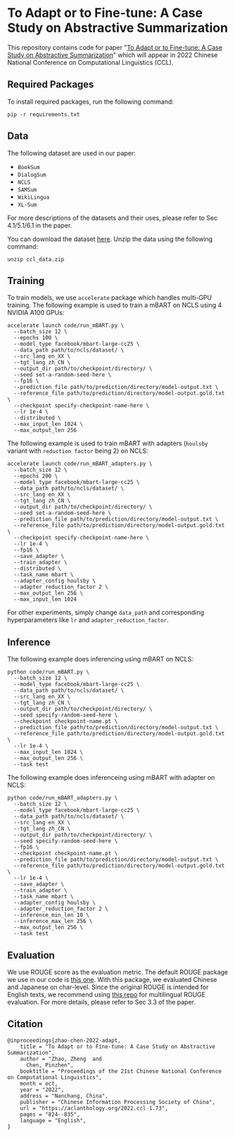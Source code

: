 # To Adapt or to Fine-tune: A Case Study on Abstractive Summarization
This repository contains code for paper "[To Adapt or to Fine-tune: A Case Study on Abstractive Summarization](https://arxiv.org/abs/2208.14559)" which will appear in 2022 Chinese National Conference on Computational Linguistics (CCL).

## Required Packages
To install required packages, run the following command:

```
pip -r requirements.txt
```

## Data
The following dataset are used in our paper:

- `BookSum`
- `DialogSum`
- `NCLS`
- `SAMSum`
- `WikiLingua`
- `XL-Sum`

For more descriptions of the datasets and their uses, please refer to Sec 4.1/5.1/6.1 in the paper. 

You can download the dataset [here](https://drive.google.com/file/d/1uMnvXQAVUHXFd1gzlDEQjNFTu9-66X7h/view?usp=sharing). Unzip the data using the following command:
```
unzip ccl_data.zip 
```

## Training 

To train models, we use `accelerate` package which handles multi-GPU training. The following example is used to train a mBART on NCLS using 4 NVIDIA A100 GPUs:

```
accelerate launch code/run_mBART.py \
  --batch_size 12 \
  --epochs 100 \
  --model_type facebook/mbart-large-cc25 \
  --data_path path/to/ncls/dataset/ \
  --src_lang en_XX \
  --tgt_lang zh_CN \
  --output_dir path/to/checkpoint/directory/ \
  --seed set-a-random-seed-here \
  --fp16 \
  --prediction_file path/to/prediction/directory/model-output.txt \
  --reference_file path/to/prediction/directory/model-output.gold.txt \
  --checkpoint specify-checkpoint-name-here \
  --lr 1e-4 \
  --distributed \
  --max_input_len 1024 \
  --max_output_len 256
```

The following example is used to train mBART with adapters (`houlsby` variant with `reduction factor` being 2) on NCLS:
```
accelerate launch code/run_mBART_adapters.py \
  --batch_size 12 \
  --epochs 200 \
  --model_type facebook/mbart-large-cc25 \
  --data_path path/to/ncls/dataset/ \
  --src_lang en_XX \
  --tgt_lang zh_CN \
  --output_dir path/to/checkpoint/directory/ \
  --seed set-a-random-seed-here \
  --prediction_file path/to/prediction/directory/model-output.txt \
  --reference_file path/to/prediction/directory/model-output.gold.txt \
  --checkpoint specify-checkpoint-name-here \
  --lr 1e-4 \
  --fp16 \
  --save_adapter \
  --train_adapter \
  --distributed \
  --task_name mbart \
  --adapter_config houlsby \
  --adapter_reduction_factor 2 \
  --max_output_len 256 \
  --max_input_len 1024
```

For other experiments, simply change `data_path` and corresponding hyperparameters like `lr` and `adapter_reduction_factor`.

## Inference
The following example does inferencing using mBART on NCLS:
```
python code/run_mBART.py \
  --batch_size 12 \
  --model_type facebook/mbart-large-cc25 \
  --data_path path/to/ncls/dataset/ \
  --src_lang en_XX \
  --tgt_lang zh_CN \
  --output_dir path/to/checkpoint/directory/ \
  --seed specify-random-seed-here \
  --checkpoint checkpoint-name.pt \
  --prediction_file path/to/prediction/directory/model-output.txt \
  --reference_file path/to/prediction/directory/model-output.gold.txt \
  --lr 1e-4 \
  --max_input_len 1024 \
  --max_output_len 256 \
  --task test 
```

The following example does inferenceing using mBART with adapter on NCLS:

```
python code/run_mBART_adapters.py \
  --batch_size 12 \
  --model_type facebook/mbart-large-cc25 \
  --data_path path/to/ncls/dataset/ \
  --src_lang en_XX \
  --tgt_lang zh_CN \
  --output_dir path/to/checkpoint/directory/ \
  --seed specify-random-seed-here \
  --fp16 \
  --checkpoint checkpoint-name.pt \
  --prediction_file path/to/prediction/directory/model-output.txt \
  --reference_file path/to/prediction/directory/model-output.gold.txt \
  --lr 1e-4 \
  --save_adapter \
  --train_adapter \
  --task_name mbart \
  --adapter_config houlsby \
  --adapter_reduction_factor 2 \
  --inference_min_len 10 \
  --inference_max_len 256 \
  --max_output_len 256 \
  --task test
```

## Evaluation 
We use ROUGE score as the evaluation metric. The default ROUGE package we use in our code is [this one](https://github.com/huggingface/datasets/blob/main/metrics/rouge/rouge.py). With this package, we evaluated Chinese and Japanese on char-level. Since the original ROUGE is intended for English texts, we recommend using [this repo](https://github.com/csebuetnlp/xl-sum/tree/master/multilingual_rouge_scoring) for multilingual ROUGE evaluation. For more details, please refer to Sec 3.3 of the paper. 
## Citation
```
@inproceedings{zhao-chen-2022-adapt,
    title = "To Adapt or to Fine-tune: A Case Study on Abstractive Summarization",
    author = "Zhao, Zheng  and
      Chen, Pinzhen",
    booktitle = "Proceedings of the 21st Chinese National Conference on Computational Linguistics",
    month = oct,
    year = "2022",
    address = "Nanchang, China",
    publisher = "Chinese Information Processing Society of China",
    url = "https://aclanthology.org/2022.ccl-1.73",
    pages = "824--835",
    language = "English",
}
```
